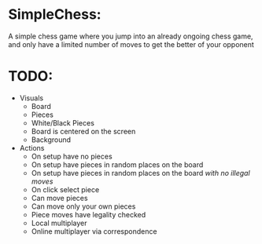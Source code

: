 # SimpleChess:
A simple chess game where you jump into an already ongoing chess game, and only have a limited number of moves to get the better of your opponent

# TODO:
- Visuals
  - Board
  - Pieces
  - White/Black Pieces
  - Board is centered on the screen
  - Background
- Actions
  - On setup have no pieces
  - On setup have pieces in random places on the board
  - On setup have pieces in random places on the board *with no illegal moves*
  - On click select piece
  - Can move pieces
  - Can move only your own pieces
  - Piece moves have legality checked
  - Local multiplayer
  - Online multiplayer via correspondence